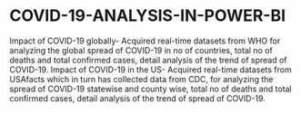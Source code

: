 # COVID-19-ANALYSIS-IN-POWER-BI
Impact of COVID-19 globally- Acquired real-time datasets from WHO for analyzing the global spread of COVID-19 in no of countries, total no of deaths and total confirmed cases, detail analysis of the trend of spread of COVID-19.
Impact of COVID-19 in the US- Acquired real-time datasets from USAfacts which in turn has collected data from CDC, for analyzing the spread of COVID-19 statewise and county wise, total no of deaths and total confirmed cases, detail analysis of the trend of spread of COVID-19.
